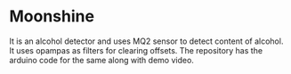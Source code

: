 # Moonshine
It is an alcohol detector and uses MQ2 sensor to detect content of alcohol. It uses opampas as filters for clearing offsets. The repository has the arduino code for the same along with demo video. 
